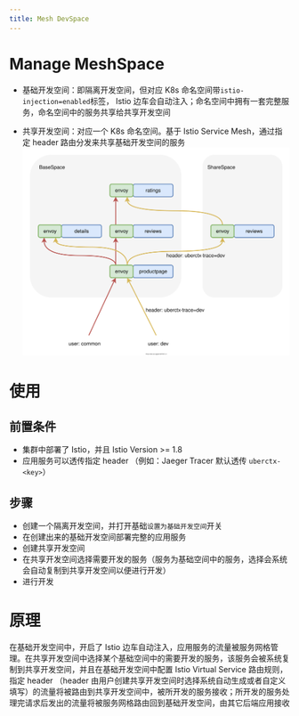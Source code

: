 ```yaml
---
title: Mesh DevSpace
---
```


# Manage MeshSpace
- 基础开发空间：即隔离开发空间，但对应 K8s 命名空间带`istio-injection=enabled`标签， Istio 边车会自动注入；命名空间中拥有一套完整服务，命名空间中的服务共享给共享开发空间

- 共享开发空间：对应一个 K8s 命名空间。基于 Istio Service Mesh，通过指定 header 路由分发来共享基础开发空间的服务
  ![共享开发空间](../../static/img/server/share-space.svg)

# 使用
## 前置条件
- 集群中部署了 Istio，并且 Istio Version >= 1.8
- 应用服务可以透传指定 header （例如：Jaeger Tracer 默认透传 `uberctx-<key>`）

## 步骤

- 创建一个隔离开发空间，并打开基础`设置为基础开发空间`开关
- 在创建出来的基础开发空间部署完整的应用服务
- 创建共享开发空间
- 在共享开发空间选择需要开发的服务（服务为基础空间中的服务，选择会系统会自动复制到共享开发空间以便进行开发）
- 进行开发

# 原理

在基础开发空间中，开启了 Istio 边车自动注入，应用服务的流量被服务网格管理。在共享开发空间中选择某个基础空间中的需要开发的服务，该服务会被系统复制到共享开发空间，并且在基础开发空间中配置 Istio Virtual Service 路由规则，指定 header （header 由用户创建共享开发空间时选择系统自动生成或者自定义填写）的流量将被路由到共享开发空间中，被所开发的服务接收；所开发的服务处理完请求后发出的流量将被服务网格路由回到基础开发空间，由其它后端应用接收